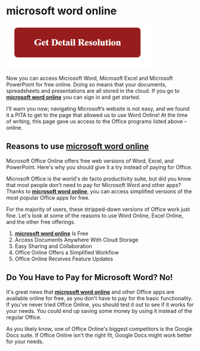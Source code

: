 # microsoft word online

[![microsoft word online](gett-detail.png)](https://github.com/wikite0ch/microsoft-word-online)

Now you can access Microsoft Word, Microsoft Excel and Microsoft PowerPoint for free online. Doing so means that your documents, spreadsheets and presentations are all stored in the cloud. If you go to **[microsoft word online](https://github.com/wikite0ch/microsoft-word-online)** you can sign in and get started.

I’ll warn you now; navigating Microsoft’s website is not easy, and we found it a PITA to get to the page that allowed us to use Word Online! At the time of writing, this page gave us access to the Office programs listed above – online.

## Reasons to use **[microsoft word online](https://github.com/wikite0ch/microsoft-word-online)**

Microsoft Office Online offers free web versions of Word, Excel, and PowerPoint. Here's why you should give it a try instead of paying for Office.

Microsoft Office is the world's de facto productivity suite, but did you know that most people don't need to pay for Microsoft Word and other apps? Thanks to **[microsoft word online](https://github.com/wikite0ch/microsoft-word-online)**, you can access simplified versions of the most popular Office apps for free.

For the majority of users, these stripped-down versions of Office work just fine. Let's look at some of the reasons to use Word Online, Excel Online, and the other free offerings.

1. **[microsoft word online](https://github.com/wikite0ch/microsoft-word-online)**  Is Free
2. Access Documents Anywhere With Cloud Storage
3. Easy Sharing and Collaboration
4. Office Online Offers a Simplified Workflow
5. Office Online Receives Feature Updates


## Do You Have to Pay for Microsoft Word? No!

It's great news that **[microsoft word online](https://github.com/wikite0ch/microsoft-word-online)** and other Office apps are available online for free, as you don't have to pay for the basic functionality. If you've never tried Office Online, you should test it out to see if it works for your needs. You could end up saving some money by using it instead of the regular Office.

As you likely know, one of Office Online's biggest competitors is the Google Docs suite. If Office Online isn't the right fit, Google Docs might work better for your needs.
